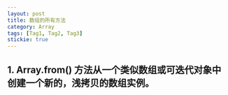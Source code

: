 ```yaml
---
layout: post
title: 数组的所有方法
category: Array
tags: [Tag1, Tag2, Tag3]
stickie: true
---
```


## 1. Array.from() 方法从一个类似数组或可迭代对象中创建一个新的，浅拷贝的数组实例。
